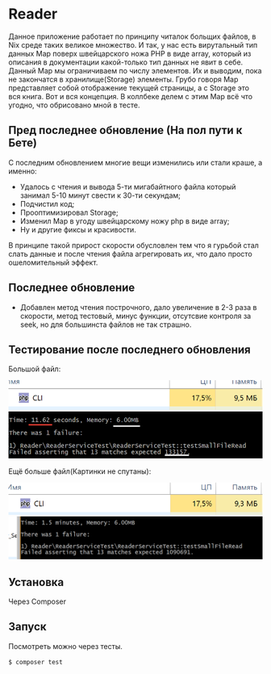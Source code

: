 # Reader

Данное приложение работает по принципу читалок больщих файлов, в Nix среде таких великое множество.
И так, у нас есть вирутальный тип данных Map поверх швейцарского ножа PHP в виде array, который из описания
в документации какой-только тип данных не явит в себе. Данный Map мы ограничиваем по числу элементов.
Их и выводим, пока не закончатся в хранилище(Storage) элементы. Грубо говоря Map представляет собой отображение
текущей страницы, а с Storage это вся книга. Вот и вся концепция. В коллбеке делем с этим Map всё что угодно, что 
обрисовано мной в тесте.

## Пред последнее обновление (На пол пути к Бете)

С последним обновлением многие вещи изменились или стали краше, а именно:
- Удалось с чтения и вывода 5-ти мигабайтного файла который занимал 5-10 минут свести к 30-ти секундам;
- Подчистил код;
- Прооптимизировал Storage;
- Изменил Map в угоду швейцарскому ножу php в виде array;
- Ну и другие фиксы и красивости.

В принципе такой прирост скорости обусловлен тем что я гурьбой стал слать данные и после чтения файла агрегировать
их, что дало просто ошеломительный эффект.

## Последнее обновление
- Добавлен метод чтения построчного, дало увеличение в 2-3 раза в скорости, метод тестовый, минус функции, отсутсвие
контроля за seek, но для большинста файлов не так страшно.

## Тестирование после последнего обновления


Большой файл:

![Big Test](/images/big.png)
![Big Test](/images/big_test.png)


Ещё больше файл(Картинки не спутаны):

![Very Big Test](/images/very_big.png)
![Very Big Test](/images/very_big_test.png)


## Установка

Через Composer

## Запуск

Посмотреть можно через тесты.

``` bash
$ composer test
```
